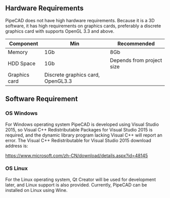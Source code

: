 ## Hardware Requirements

PipeCAD does not have high hardware requirements. Because it is a 3D software, it has high requirements on graphics cards, preferably a discrete graphics card with supports OpenGL 3.3 and above.

|Component|Min|Recommended|
|---|---|---|
|Memory|1Gb|8Gb|
|HDD Space|1Gb|Depends from project size|
|Graphics card|Discrete graphics card, OpenGL3.3|

## Software Requirement

### OS Windows 
For Windows operating system PipeCAD is developed using Visual Studio 2015, so Visual C++ Redistributable Packages for Visual Studio 2015 is required, and the dynamic library program lacking Visual C++ will report an error. The Visual C++ Redistributable for Visual Studio 2015 download address is:

https://www.microsoft.com/zh-CN/download/details.aspx?id=48145

### OS Linux
For the Linux operating system, Qt Creator will be used for development later, and Linux support is also provided. Currently, PipeCAD can be installed on Linux using Wine. 